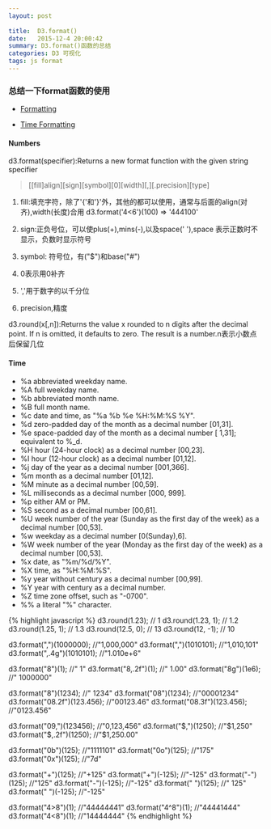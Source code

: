 ```yaml
---
layout: post 
  
title:  D3.format()
date:   2015-12-4 20:00:42
summary: D3.format()函数的总结
categories: D3 可视化
tags: js format
---
```

### 总结一下format函数的使用

- [Formatting](https://github.com/mbostock/d3/wiki/Formatting)

- [Time Formatting](https://github.com/mbostock/d3/wiki/Time-Formatting)

#### Numbers

d3.format(specifier):Returns a new format function with the given string specifier

>  [​[fill]align][sign][symbol][0][width][,][.precision][type]

1. fill:填充字符，除了'{'和'}'外，其他的都可以使用，通常与后面的align(对齐),width(长度)合用 <span class="blue">d3.format('4<6')(100) =\> '444100' </span>

2. sign:正负号位，可以使plus(+),mins(-),以及space(' '),space 表示正数时不显示，负数时显示符号

3. symbol: 符号位，有("$")和base("#")

4. 0表示用0补齐

5. ','用于数字的以千分位

6. precision,精度

d3.round(x[,n]):Returns the value x rounded to n digits after the decimal point. If n is omitted, it defaults to zero. The result is a number.n表示小数点后保留几位

#### Time

- %a  abbreviated weekday name.
- %A  full weekday name.
- %b  abbreviated month name.
- %B  full month name.
- %c  date and time, as "%a %b %e %H:%M:%S %Y".
- %d  zero-padded day of the month as a decimal number [01,31].
- %e  space-padded day of the month as a decimal number [ 1,31]; equivalent to %_d.
- %H  hour (24-hour clock) as a decimal number [00,23].
- %I  hour (12-hour clock) as a decimal number [01,12].
- %j  day of the year as a decimal number [001,366].
- %m  month as a decimal number [01,12].
- %M  minute as a decimal number [00,59].
- %L  milliseconds as a decimal number [000, 999].
- %p  either AM or PM.
- %S  second as a decimal number [00,61].
- %U  week number of the year (Sunday as the first day of the week) as a decimal number [00,53].
- %w  weekday as a decimal number [0(Sunday),6].
- %W  week number of the year (Monday as the first day of the week) as a decimal number [00,53].
- %x  date, as "%m/%d/%Y".
- %X  time, as "%H:%M:%S".
- %y  year without century as a decimal number [00,99].
- %Y  year with century as a decimal number.
- %Z  time zone offset, such as "-0700".
- %%  a literal "%" character.

{% highlight javascript %}
d3.round(1.23); // 1
d3.round(1.23, 1); // 1.2
d3.round(1.25, 1); // 1.3
d3.round(12.5, 0); // 13
d3.round(12, -1); // 10

d3.format(",")(1000000);    //"1,000,000"
d3.format(",")(1010101);    //"1,010,101"
d3.format(",.4g")(1010101); //"1.010e+6"

d3.format("8")(1);      //"       1"
d3.format("8,.2f")(1);  //"    1.00"
d3.format("8g")(1e6);   //" 1000000"

d3.format("8")(1234);          //"    1234"
d3.format("08")(1234);         //"00001234"
d3.format("08.2f")(123.456);   //"00123.46"
d3.format("08.3f")(123.456);   //"0123.456"

d3.format("09,")(123456);      //"0,123,456"
d3.format("$,")(1250);         //"$1,250"
d3.format("$,.2f")(1250);      //"$1,250.00"

d3.format("0b")(125);  //"1111101"
d3.format("0o")(125);  //"175"
d3.format("0x")(125);  //"7d"

d3.format("+")(125);  //"+125"
d3.format("+")(-125); //"-125"
d3.format("-")(125);  //"125"
d3.format("-")(-125); //"-125"
d3.format(" ")(125);  //" 125"
d3.format(" ")(-125); //"-125"

d3.format("4>8")(1); //"44444441"
d3.format("4^8")(1); //"44441444"
d3.format("4<8")(1); //"14444444"
{% endhighlight %}



